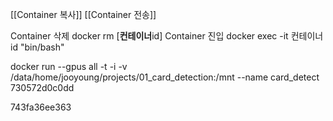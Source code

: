 [[Container 복사]]
[[Container 전송]]

Container 삭제
docker rm [**컨테이너**id]
Container 진입
docker exec -it 컨테이너id "bin/bash"

docker run --gpus all -t -i -v /data/home/jooyoung/projects/01_card_detection:/mnt --name card_detect 730572d0c0dd

743fa36ee363
